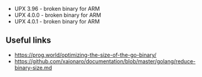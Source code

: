 - UPX 3.96 - broken binary for ARM
- UPX 4.0.0 - broken binary for ARM
- UPX 4.0.1 - broken binary for ARM

## Useful links

- https://prog.world/optimizing-the-size-of-the-go-binary/
- https://github.com/xaionaro/documentation/blob/master/golang/reduce-binary-size.md